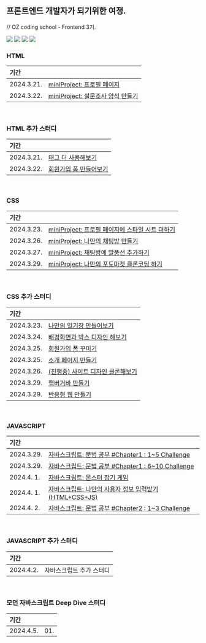 ## 프론트엔드 개발자가 되기위한 여정.
// OZ coding school - Frontend 3기.<br>

<img src="https://img.shields.io/badge/Frontend-5578da?style=for-the-badge&logo=&logoColor=white"> <img src="https://img.shields.io/badge/html5-E34F26?style=for-the-badge&logo=html5&logoColor=white"> <img src="https://img.shields.io/badge/css-1572B6?style=for-the-badge&logo=css3&logoColor=white"> <img src="https://img.shields.io/badge/javascript-F7DF1E?style=for-the-badge&logo=javascript&logoColor=black">

### HTML

|기간| |
|:--|:---------------------|
|2024.3.21.|[miniProject: 프로필 페이지](https://github.com/jinyeongjang/FE_study/blob/main/01_HTML/HTML_miniProject/01.%20profile/profile_page.html)|
|2024.3.22.|[miniProject: 설문조사 양식 만들기](https://github.com/jinyeongjang/FE_study/blob/main/01_HTML/HTML_miniProject/02.%20form_servey/form_servey.html)|

<br>

### HTML 추가 스터디

|기간| |
|:--|:---------------------|
|2024.3.21.|[태그 더 사용해보기](https://github.com/jinyeongjang/FE_study/blob/main/FE_notion_additional_tasks/01.%20HTML-tag/tag.html)|
|2024.3.22.|[회원가입 폼 만들어보기](https://github.com/jinyeongjang/FE_study/blob/main/FE_notion_additional_tasks/02.%20HTML-form_signup/form_signup.html)|

<br>

### CSS

|기간| |
|:--|:---------------------|
|2024.3.23.|[miniProject: 프로필 페이지에 스타일 시트 더하기](https://github.com/jinyeongjang/FE_study/blob/main/02_CSS/CSS_miniProject/01.%20profile_css/profile_css.html)|
|2024.3.26.|[miniProject: 나만의 채팅방 만들기](https://github.com/jinyeongjang/FE_study/tree/main/02_CSS/CSS_miniProject/02.%20chat)|
|2024.3.27.|[miniProject: 채팅방에 말풍선 추가하기](https://github.com/jinyeongjang/FE_study/tree/main/02_CSS/CSS_miniProject/03.%20chat_bubble)|
|2024.3.29.|[miniProject: 나만의 포도마켓 클론코딩 하기](https://github.com/jinyeongjang/FE_study/tree/main/02_CSS/CSS_miniProject/04.%20podomarket)|

<br>

### CSS 추가 스터디

|기간| |
|:--|:---------------------|
|2024.3.23.|[나만의 일기장 만들어보기](https://github.com/jinyeongjang/FE_study/tree/main/FE_notion_additional_tasks/03.%20CSS-diary)|
|2024.3.24.|[배경화면과 박스 디자인 해보기](https://github.com/jinyeongjang/FE_study/blob/main/FE_notion_additional_tasks/04.%20CSS-background_box/background_box.html)|
|2024.3.25.|[회원가입 폼 꾸미기](https://github.com/jinyeongjang/FE_study/tree/main/FE_notion_additional_tasks/05.%20CSS-form_signup_redesign)|
|2024.3.25.|[소개 페이지 만들기](https://github.com/jinyeongjang/FE_study/tree/main/FE_notion_additional_tasks/06.%20CSS-introduce_page)|
|2024.3.26.|[(진행중) 사이트 디자인 클론해보기](https://github.com/jinyeongjang/FE_study/tree/main/FE_notion_additional_tasks/07.%20CSS-site_clone_design)|
|2024.3.29.|[햄버거바 만들기](https://github.com/jinyeongjang/FE_study/tree/main/FE_notion_additional_tasks/08.%20CSS-hamburgerbar)|
|2024.3.29.|[반응형 웹 만들기](https://github.com/jinyeongjang/FE_study/tree/main/FE_notion_additional_tasks/09.%20CSS-simple_react_web)|

<br>

### JAVASCRIPT

|기간| |
|:--|:---------------------|
|2024.3.29.|[자바스크립트: 문법 공부 #Chapter1 : 1~5 Challenge](https://github.com/jinyeongjang/FE_study/tree/main/03_JAVASCRIPT/Challenge/Chapter1.%2001~05)|
|2024.3.29.|[자바스크립트: 문법 공부 #Chapter1 : 6~10 Challenge](https://github.com/jinyeongjang/FE_study/blob/main/03_JAVASCRIPT/Challenge/Chapter1.%2006~10/user_form.html)|
|2024.4. 1.|[자바스크립트: 몬스터 잡기 게임](https://github.com/jinyeongjang/FE_study/blob/main/03_JAVASCRIPT/JAVASCRIPT_miniProject/01.%20monster/monster.html)|
|2024.4. 1.|[자바스크립트: 나만의 사용자 정보 입력받기(HTML+CSS+JS)](https://github.com/jinyeongjang/FE_study/blob/main/03_JAVASCRIPT/JAVASCRIPT_miniProject/02.%20join_form/join.html)|
|2024.4. 2.|[자바스크립트: 문법 공부 #Chapter2 : 1~3 Challenge](https://github.com/jinyeongjang/FE_study/tree/main/03_JAVASCRIPT/Challenge/Chapter2.%2001~03)|

<br>

### JAVASCRIPT 추가 스터디

|기간| |
|:--|:---------------------|
|2024.4.2.|자바스크립트 추가 스터디


<br>


### 모던 자바스크립트 Deep Dive 스터디

|기간| |
|:--|:---------------------|
|2024.4.5.|01.